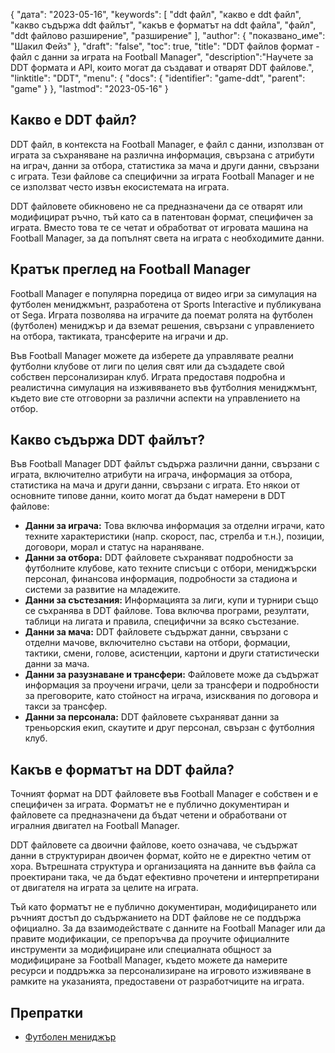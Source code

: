 {
"дата": "2023-05-16",
  "keywords": [
"ddt файл",
"какво е ddt файл",
"какво съдържа ddt файлът",
"какъв е форматът на ddt файла",
"файл",
"ddt файлово разширение",
"разширение"
],
  "author": {
"показвано_име": "Шакил Фейз"
},
"draft": "false",
"toc": true,
"title": "DDT файлов формат - файл с данни за играта на Football Manager",
  "description":"Научете за DDT формата и API, които могат да създават и отварят DDT файлове.",
  "linktitle": "DDT",
  "menu": {
    "docs": {
      "identifier": "game-ddt",
      "parent": "game"
}
},
"lastmod": "2023-05-16"
}

## Какво е DDT файл?

DDT файл, в контекста на Football Manager, е файл с данни, използван от играта за съхраняване на различна информация, свързана с атрибути на играч, данни за отбора, статистика за мача и други данни, свързани с играта. Тези файлове са специфични за играта Football Manager и не се използват често извън екосистемата на играта.

DDT файловете обикновено не са предназначени да се отварят или модифицират ръчно, тъй като са в патентован формат, специфичен за играта. Вместо това те се четат и обработват от игровата машина на Football Manager, за да попълнят света на играта с необходимите данни.

## Кратък преглед на Football Manager

Football Manager е популярна поредица от видео игри за симулация на футболен мениджмънт, разработена от Sports Interactive и публикувана от Sega. Играта позволява на играчите да поемат ролята на футболен (футболен) мениджър и да вземат решения, свързани с управлението на отбора, тактиката, трансферите на играчи и др.

Във Football Manager можете да изберете да управлявате реални футболни клубове от лиги по целия свят или да създадете свой собствен персонализиран клуб. Играта предоставя подробна и реалистична симулация на изживяването във футболния мениджмънт, където вие сте отговорни за различни аспекти на управлението на отбор.

## Какво съдържа DDT файлът?

Във Football Manager DDT файлът съдържа различни данни, свързани с играта, включително атрибути на играча, информация за отбора, статистика на мача и други данни, свързани с играта. Ето някои от основните типове данни, които могат да бъдат намерени в DDT файлове:

- **Данни за играча:** Това включва информация за отделни играчи, като техните характеристики (напр. скорост, пас, стрелба и т.н.), позиции, договори, морал и статус на нараняване.
- **Данни за отбора:** DDT файловете съхраняват подробности за футболните клубове, като техните списъци с отбори, мениджърски персонал, финансова информация, подробности за стадиона и системи за развитие на младежите.
- **Данни за състезания:** Информацията за лиги, купи и турнири също се съхранява в DDT файлове. Това включва програми, резултати, таблици на лигата и правила, специфични за всяко състезание.
- **Данни за мача:** DDT файловете съдържат данни, свързани с отделни мачове, включително състави на отбори, формации, тактики, смени, голове, асистенции, картони и други статистически данни за мача.
- **Данни за разузнаване и трансфери:** Файловете може да съдържат информация за проучени играчи, цели за трансфери и подробности за преговорите, като стойност на играча, изисквания по договора и такси за трансфер.
- **Данни за персонала:** DDT файловете съхраняват данни за треньорския екип, скаутите и друг персонал, свързан с футболния клуб.

## Какъв е форматът на DDT файла?

Точният формат на DDT файловете във Football Manager е собствен и е специфичен за играта. Форматът не е публично документиран и файловете са предназначени да бъдат четени и обработвани от игралния двигател на Football Manager.

DDT файловете са двоични файлове, което означава, че съдържат данни в структуриран двоичен формат, който не е директно четим от хора. Вътрешната структура и организацията на данните във файла са проектирани така, че да бъдат ефективно прочетени и интерпретирани от двигателя на играта за целите на играта.

Тъй като форматът не е публично документиран, модифицирането или ръчният достъп до съдържанието на DDT файлове не се поддържа официално. За да взаимодействате с данните на Football Manager или да правите модификации, се препоръчва да проучите официалните инструменти за модифициране или специалната общност за модифициране за Football Manager, където можете да намерите ресурси и поддръжка за персонализиране на игровото изживяване в рамките на указанията, предоставени от разработчиците на играта.

## Препратки
* [Футболен мениджър](https://en.wikipedia.org/wiki/Football_Manager)

